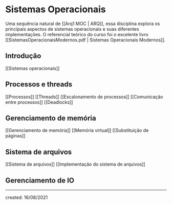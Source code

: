 # Sistemas Operacionais
Uma sequência natural de [[Arq1 MOC | ARQ]], essa disciplina explora os principais aspectos de sistemas operacionais e suas diferentes implementações.
O referencial teórico do curso foi o excelente livro [[SistemasOperacionaisModernos.pdf | Sistemas Operacionais Modernos]].

## Introdução
[[Sistemas operacionais]]

## Processos e threads
[[Processos]]
[[Threads]]
[[Escalonamento de processos]]
[[Comunicação entre processos]]
[[Deadlocks]]

## Gerenciamento de memória
[[Gerenciamento de memória]]
[[Memória virtual]]
[[Substituição de páginas]]

## Sistema de arquivos
[[Sistema de arquivos]]
[[Implementação do sistema de arquivos]]

## Gerenciamento de IO

---

created: 16/08/2021
